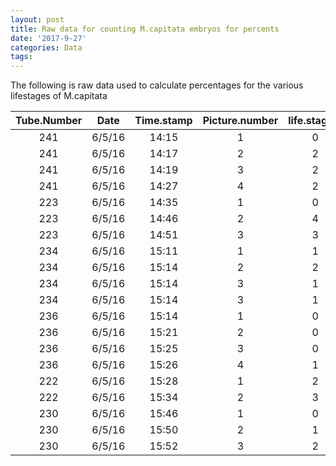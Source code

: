 ```yaml
---
layout: post
title: Raw data for counting M.capitata embryos for percents
date: '2017-9-27'
categories: Data
tags: 
---
```

The following is raw data used to calculate percentages for the various lifestages of M.capitata 


| Tube.Number   | Date          | Time.stamp  | Picture.number | life.stage.1  | life.stage.2  | life.stage.4 | life.stage.8 | life.stage.8+ |
| :-----------: |:-------------:| :---------: | :-----------:  | :-----------: | :-----------: |:-----------: | :-----------:| :-----------: |
| 241           |     6/5/16    |    14:15    |        1       |       0       |       2       |      2       |      1       |       0       |
| 241           |     6/5/16    |    14:17    |		   2       |       2       |       1       |      1       |      0       |       0       |
| 241           |     6/5/16    |    14:19    |        3       |       2       |       1       |      0       |      1       |       0       |
| 241           |     6/5/16    |    14:27    |        4       |       2       |       1       |      2       |      0       |       0       |
| 223           |     6/5/16    |    14:35    |        1       |       0       |       1       |      2       |      2       |       1       |
| 223           |     6/5/16    |    14:46    |        2       |       4       |       1       |      1       |      1       |       0       |
| 223           |     6/5/16    |    14:51    |        3       |       3       |       1       |      3       |      0       |       0       |
| 234           |     6/5/16    |    15:11    |        1       |       1       |       1       |      2       |      2       |       0       |
| 234           |     6/5/16    |    15:14    |        2       |       2       |       1       |      1       |      1       |       0       |
| 234           |     6/5/16    |    15:14    |        3       |       1       |       0       |      2       |      2       |       1       |
| 234           |     6/5/16    |    15:14    |        3       |       1       |       1       |      3       |      0       |       0       |
| 236           |     6/5/16    |    15:14    |        1       |       0       |       2       |      3       |      1       |       0       |
| 236           |     6/5/16    |    15:21    |        2       |       0       |       3       |      2       |      1       |       0       |
| 236           |     6/5/16    |    15:25    |        3       |       0       |       2       |      2       |      0       |       0       |
| 236           |     6/5/16    |    15:26    |		   4       |       1       |       0       |      3       |      2       |       0       |
| 222           |     6/5/16    |    15:28    |        1       |       2       |       2       |      3       |      1       |       0       |
| 222           |     6/5/16    |    15:34    |        2       |       3       |       2       |      5       |      2       |       0       |
| 230           |     6/5/16    |    15:46    |        1       |       0       |       1       |      3       |      2       |       1       |
| 230           |     6/5/16    |    15:50    |        2       |       1       |       2       |      1       |      1       |       0       |
| 230           |     6/5/16    |    15:52    |        3       |       2       |       1       |      1       |      2       |       1       |

